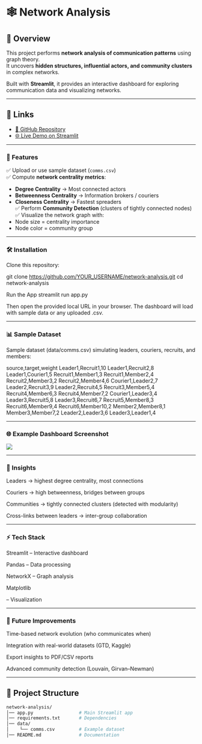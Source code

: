 
# 🕸️ Network Analysis

## 📖 Overview
This project performs **network analysis of communication patterns** using graph theory.  
It uncovers **hidden structures, influential actors, and community clusters** in complex networks.  

Built with **Streamlit**, it provides an interactive dashboard for exploring communication data and visualizing networks.  

---

## 🔗 Links
- [📂 GitHub Repository](https://github.com/YOUR_USERNAME/network-analysis)  
- [🌐 Live Demo on Streamlit](https://network-analysis-mgdfibdiqg9p6uxytyn5tz.streamlit.app/)  

---

### 🚀 Features

✅ Upload or use sample dataset (`comms.csv`)  
✅ Compute **network centrality metrics**:
- **Degree Centrality** → Most connected actors  
- **Betweenness Centrality** → Information brokers / couriers  
- **Closeness Centrality** → Fastest spreaders  
✅ Perform **Community Detection** (clusters of tightly connected nodes)  
✅ Visualize the network graph with:
- Node size = centrality importance  
- Node color = community group  

---





### 🛠️ Installation

Clone this repository:

git clone https://github.com/YOUR_USERNAME/network-analysis.git
cd network-analysis

Run the App
streamlit run app.py


Then open the provided local URL in your browser.
The dashboard will load with sample data or any uploaded .csv.

---

### 📊 Sample Dataset

Sample dataset (data/comms.csv) simulating leaders, couriers, recruits, and members:

source,target,weight
Leader1,Recruit1,10
Leader1,Recruit2,8
Leader1,Courier1,5
Recruit1,Member1,3
Recruit1,Member2,4
Recruit2,Member3,2
Recruit2,Member4,6
Courier1,Leader2,7
Leader2,Recruit3,9
Leader2,Recruit4,5
Recruit3,Member5,4
Recruit4,Member6,3
Recruit4,Member7,2
Courier1,Leader3,4
Leader3,Recruit5,8
Leader3,Recruit6,7
Recruit5,Member8,3
Recruit6,Member9,4
Recruit6,Member10,2
Member2,Member8,1
Member3,Member7,2
Leader2,Leader3,6
Leader3,Leader1,4

---

### 🌐 Example Dashboard Screenshot

![](https://github.com/user-attachments/assets/03e98026-d64b-43f9-938d-5405296a180f)


---

### 📌 Insights

Leaders → highest degree centrality, most connections

Couriers → high betweenness, bridges between groups

Communities → tightly connected clusters (detected with modularity)

Cross-links between leaders → inter-group collaboration

---

### ⚡ Tech Stack

Streamlit
 – Interactive dashboard

Pandas
 – Data processing

NetworkX
 – Graph analysis

Matplotlib

 – Visualization

---

### 📌 Future Improvements

Time-based network evolution (who communicates when)

Integration with real-world datasets (GTD, Kaggle)

Export insights to PDF/CSV reports

Advanced community detection (Louvain, Girvan–Newman)

---

## 📂 Project Structure
```bash
network-analysis/
│── app.py                 # Main Streamlit app
│── requirements.txt       # Dependencies
│── data/
│    └── comms.csv         # Example dataset
│── README.md              # Documentation
